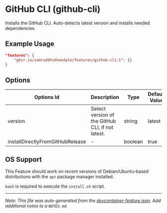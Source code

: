 

# GitHub CLI (github-cli)

Installs the GitHub CLI. Auto-detects latest version and installs needed dependencies.

## Example Usage

```json
"features": {
    "ghcr.io/samruddhikhandale/features/github-cli:1": {}
}
```

## Options

| Options Id | Description | Type | Default Value |
|-----|-----|-----|-----|
| version | Select version of the GitHub CLI, if not latest. | string | latest |
| installDirectlyFromGitHubRelease | - | boolean | true |



## OS Support

This Feature should work on recent versions of Debian/Ubuntu-based distributions with the `apt` package manager installed.

`bash` is required to execute the `install.sh` script.


---

_Note: This file was auto-generated from the [devcontainer-feature.json](https://github.com/samruddhikhandale/features/blob/main/src/github-cli/devcontainer-feature.json).  Add additional notes to a `NOTES.md`._
